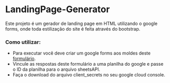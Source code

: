 # LandingPage-Generator
Este projeto é um gerador de landing page em HTML utilizando o google forms, onde toda estilização do site é feita através do bootstrap.

### Como utilizar:
- Para executar você deve criar um google forms aos moldes deste [formulário](https://docs.google.com/forms/d/e/1FAIpQLSdSwLNywKAHR6ULsHgi_0MJUhYpOZvQMYF3BxmWz5iMe_0ktA/viewform).
- Vincule as respostas deste formulário a uma planilha do google e passe o ID da planilha para o arquivo sheetsAPI.
- Faça o download do arquivo client_secrets no seu google cloud console.
